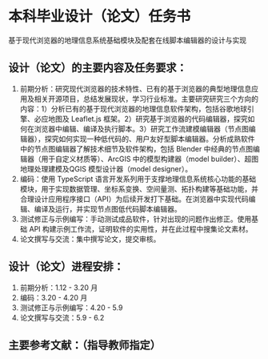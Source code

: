 # 本科毕业设计（论文）任务书 
基于现代浏览器的地理信息系统基础模块及配套在线脚本编辑器的设计与实现

## 设计（论文）的主要内容及任务要求： 
1. 前期分析：研究现代浏览器的技术特性、已有的基于浏览器的典型地理信息应用及相关开源项目，总结发展现状，学习行业标准。主要研究研究三个方向的内容：1）分析已有的基于现代浏览器的地理信息软件架构，包括谷歌地球引擎、必应地图及 Leaflet.js 框架。2）研究基于浏览器的代码编辑器，探究如何在浏览器中编辑、编译及执行脚本。3）研究工作流建模编辑器（节点图编辑器），探究如何实现一种低代码的、用户友好型脚本编辑器。分析成熟软件中的节点图编辑器了解技术细节及软件架构，包括 Blender 中经典的节点图编辑器（用于自定义材质等）、ArcGIS 中的模型构建器（model builder）、超图地理处理建模及QGIS 模型设计器（model designer）。
2. 编码：使用 TypeScript 语言开发系列用于支撑地理信息系统核心功能的基础模块，用于实现数据管理、坐标系变换、空间量测、拓扑构建等基础功能，并合理设计应用程序接口（API）为后续开发打下基础。在浏览器中实现代码编辑、编译及运行，并实现节点图低代码脚本编辑器。
3. 测试修正与示例编写：手动测试成品软件，针对出现的问题作出修正。使用基础 API 构建示例工作流，证明软件的实用性，并在此过程中搜集论文素材。
4. 论文撰写与交流：集中撰写论文，提交审核。
## 设计（论文）进程安排： 
1. 前期分析：1.12 - 3.20 月
2. 编码：3.20 - 4.20 月
3. 测试修正与示例编写：4.20 - 5.9
4. 论文撰写与交流：5.9 - 6.2
## 主要参考文献：（指导教师指定） 
